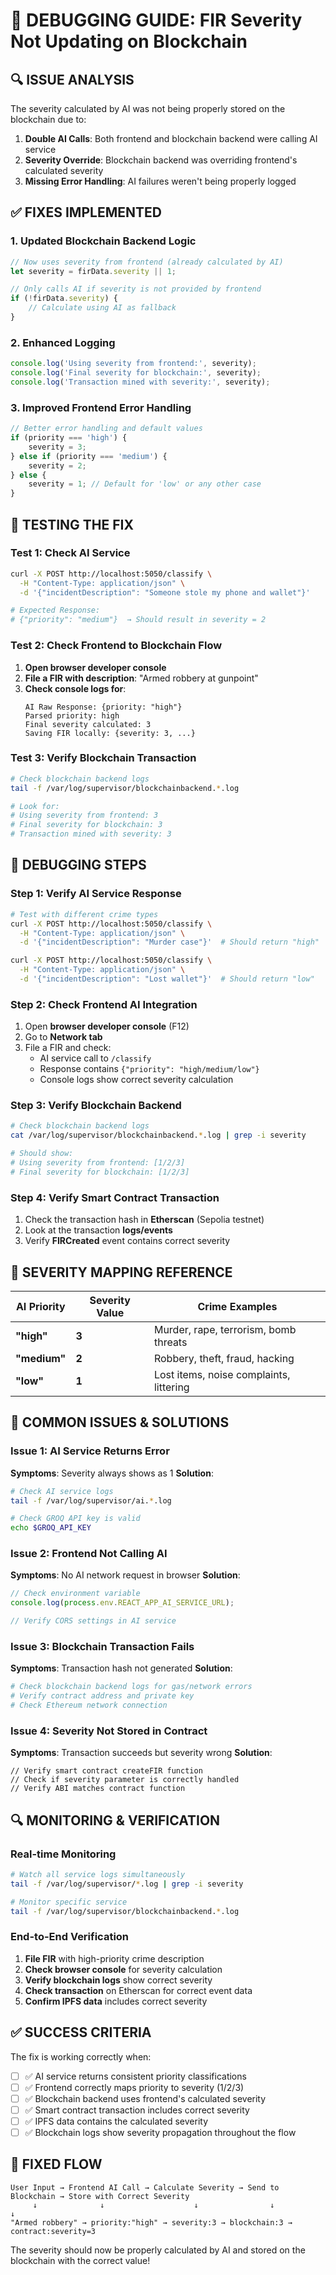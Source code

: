 # 🐛 **DEBUGGING GUIDE: FIR Severity Not Updating on Blockchain**

## 🔍 **ISSUE ANALYSIS**

The severity calculated by AI was not being properly stored on the blockchain due to:

1. **Double AI Calls**: Both frontend and blockchain backend were calling AI service
2. **Severity Override**: Blockchain backend was overriding frontend's calculated severity
3. **Missing Error Handling**: AI failures weren't being properly logged

## ✅ **FIXES IMPLEMENTED**

### **1. Updated Blockchain Backend Logic**
```javascript
// Now uses severity from frontend (already calculated by AI)
let severity = firData.severity || 1;

// Only calls AI if severity is not provided by frontend
if (!firData.severity) {
    // Calculate using AI as fallback
}
```

### **2. Enhanced Logging**
```javascript
console.log('Using severity from frontend:', severity);
console.log('Final severity for blockchain:', severity);
console.log('Transaction mined with severity:', severity);
```

### **3. Improved Frontend Error Handling**
```javascript
// Better error handling and default values
if (priority === 'high') {
    severity = 3;
} else if (priority === 'medium') {
    severity = 2;
} else {
    severity = 1; // Default for 'low' or any other case
}
```

## 🧪 **TESTING THE FIX**

### **Test 1: Check AI Service**
```bash
curl -X POST http://localhost:5050/classify \
  -H "Content-Type: application/json" \
  -d '{"incidentDescription": "Someone stole my phone and wallet"}'

# Expected Response:
# {"priority": "medium"}  → Should result in severity = 2
```

### **Test 2: Check Frontend to Blockchain Flow**
1. **Open browser developer console**
2. **File a FIR with description**: "Armed robbery at gunpoint"
3. **Check console logs for**:
   ```
   AI Raw Response: {priority: "high"}
   Parsed priority: high
   Final severity calculated: 3
   Saving FIR locally: {severity: 3, ...}
   ```

### **Test 3: Verify Blockchain Transaction**
```bash
# Check blockchain backend logs
tail -f /var/log/supervisor/blockchainbackend.*.log

# Look for:
# Using severity from frontend: 3
# Final severity for blockchain: 3
# Transaction mined with severity: 3
```

## 🔧 **DEBUGGING STEPS**

### **Step 1: Verify AI Service Response**
```bash
# Test with different crime types
curl -X POST http://localhost:5050/classify \
  -H "Content-Type: application/json" \
  -d '{"incidentDescription": "Murder case"}'  # Should return "high"

curl -X POST http://localhost:5050/classify \
  -H "Content-Type: application/json" \
  -d '{"incidentDescription": "Lost wallet"}'  # Should return "low"
```

### **Step 2: Check Frontend AI Integration**
1. Open **browser developer console** (F12)
2. Go to **Network tab**
3. File a FIR and check:
   - AI service call to `/classify`
   - Response contains `{"priority": "high/medium/low"}`
   - Console logs show correct severity calculation

### **Step 3: Verify Blockchain Backend**
```bash
# Check blockchain backend logs
cat /var/log/supervisor/blockchainbackend.*.log | grep -i severity

# Should show:
# Using severity from frontend: [1/2/3]
# Final severity for blockchain: [1/2/3]
```

### **Step 4: Verify Smart Contract Transaction**
1. Check the transaction hash in **Etherscan** (Sepolia testnet)
2. Look at the transaction **logs/events**
3. Verify **FIRCreated** event contains correct severity

## 🎯 **SEVERITY MAPPING REFERENCE**

| AI Priority | Severity Value | Crime Examples |
|-------------|---------------|----------------|
| **"high"** | **3** | Murder, rape, terrorism, bomb threats |
| **"medium"** | **2** | Robbery, theft, fraud, hacking |
| **"low"** | **1** | Lost items, noise complaints, littering |

## 🚨 **COMMON ISSUES & SOLUTIONS**

### **Issue 1: AI Service Returns Error**
**Symptoms**: Severity always shows as 1
**Solution**: 
```bash
# Check AI service logs
tail -f /var/log/supervisor/ai.*.log

# Check GROQ API key is valid
echo $GROQ_API_KEY
```

### **Issue 2: Frontend Not Calling AI**
**Symptoms**: No AI network request in browser
**Solution**:
```javascript
// Check environment variable
console.log(process.env.REACT_APP_AI_SERVICE_URL);

// Verify CORS settings in AI service
```

### **Issue 3: Blockchain Transaction Fails**
**Symptoms**: Transaction hash not generated
**Solution**:
```bash
# Check blockchain backend logs for gas/network errors
# Verify contract address and private key
# Check Ethereum network connection
```

### **Issue 4: Severity Not Stored in Contract**
**Symptoms**: Transaction succeeds but severity wrong
**Solution**:
```solidity
// Verify smart contract createFIR function
// Check if severity parameter is correctly handled
// Verify ABI matches contract function
```

## 🔍 **MONITORING & VERIFICATION**

### **Real-time Monitoring**
```bash
# Watch all service logs simultaneously
tail -f /var/log/supervisor/*.log | grep -i severity

# Monitor specific service
tail -f /var/log/supervisor/blockchainbackend.*.log
```

### **End-to-End Verification**
1. **File FIR** with high-priority crime description
2. **Check browser console** for severity calculation
3. **Verify blockchain logs** show correct severity
4. **Check transaction** on Etherscan for correct event data
5. **Confirm IPFS data** includes correct severity

## ✅ **SUCCESS CRITERIA**

The fix is working correctly when:
- [ ] ✅ AI service returns consistent priority classifications
- [ ] ✅ Frontend correctly maps priority to severity (1/2/3)
- [ ] ✅ Blockchain backend uses frontend's calculated severity
- [ ] ✅ Smart contract transaction includes correct severity
- [ ] ✅ IPFS data contains the calculated severity
- [ ] ✅ Blockchain logs show severity propagation throughout the flow

## 🎉 **FIXED FLOW**

```
User Input → Frontend AI Call → Calculate Severity → Send to Blockchain → Store with Correct Severity
     ↓              ↓                    ↓                ↓                      ↓
"Armed robbery" → priority:"high" → severity:3 → blockchain:3 → contract:severity=3
```

The severity should now be properly calculated by AI and stored on the blockchain with the correct value!